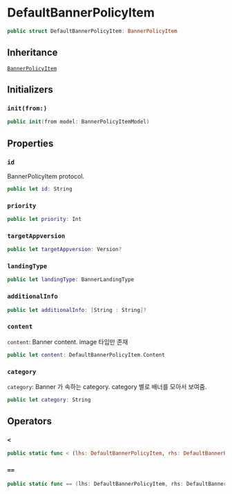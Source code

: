 # DefaultBannerPolicyItem

``` swift
public struct DefaultBannerPolicyItem: BannerPolicyItem 
```

## Inheritance

[`BannerPolicyItem`](./BannerPolicyItem)

## Initializers

### `init(from:)`

``` swift
public init(from model: BannerPolicyItemModel) 
```

## Properties

### `id`

BannerPolicyItem protocol.

``` swift
public let id: String
```

### `priority`

``` swift
public let priority: Int
```

### `targetAppversion`

``` swift
public let targetAppversion: Version?
```

### `landingType`

``` swift
public let landingType: BannerLandingType
```

### `additionalInfo`

``` swift
public let additionalInfo: [String : String]?
```

### `content`

`content`:​ Banner content. image 타입만 존재

``` swift
public let content: DefaultBannerPolicyItem.Content
```

### `category`

`category`:​ Banner 가 속하는 category. category 별로 배너를 모아서 보여줌.

``` swift
public let category: String
```

## Operators

### `<`

``` swift
public static func < (lhs: DefaultBannerPolicyItem, rhs: DefaultBannerPolicyItem) -> Bool 
```

### `==`

``` swift
public static func == (lhs: DefaultBannerPolicyItem, rhs: DefaultBannerPolicyItem) -> Bool 
```
